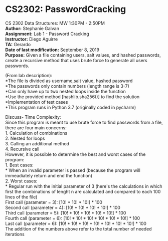 # CS2302: PasswordCracking
CS 2302 Data Structures: MW 1:30PM - 2:50PM <br />
**Author:** Stephanie Galvan <br />
**Assignment:** Lab 1 - Password Cracking <br />
**Instructor:** Diego Aguirre <br />
**TA:** Gerardo <br />
**Date of last modification:** September 8, 2019 <br />
**Purpose:** Given a file containing users, salt values, and hashed passwords, create a recursive method that uses brute force to generate all users passwords. <br />

(From lab description): <br />
  *The file is divided as username,salt value, hashed password <br />
  *The passwords only contain numbers (length range is 3-7) <br />
  *Can only have up to two nested loops inside the function <br />
  *Use the provided method [hashlib.sha256()] to find the solution  <br />
  *Implementation of test cases <br />
  *This program runs in Python 3.7 (originally coded in pycharm) <br />
  
  Discuss- Time Complexity: <br />
   Since this program is meant to use brute force to find passwords from a file, there are four main concerns: <br />
    1. Calculation of combinations <br />
    2. Nested for loops <br />
    3. Calling an additional method <br />
    4. Recursive call <br />
    However, it is possible to determine the best and worst cases of the program: <br />
    1. Best cases: <br />
     * When an invalid parameter is passed (because the program will immeadiately return and end the function) <br />
     2. Worst cases: <br />
     * Regular run with the initial parameter of 3 (here's the calculations  in which first the combinations of lenght n are calculated and compared to each 100 lines of the file) <br />
     First call (parameter = 3): [10! * 10! * 10!] * 100 <br />
     Second call (parameter = 4): [10! * 10! * 10! * 10!] * 100 <br />
     Third call (parameter = 5): [10! * 10! * 10! * 10! * 10!] * 100 <br />
     Fourth call (parameter = 6): [10! * 10! * 10! * 10! * 10! * 10!] * 100 <br /> 
     Last call (parameter = 6): [10! * 10! * 10! * 10! * 10! * 10! * 10!] * 100 <br />
     The addition of the numbers above refer to the total number of needed iterations
 
     
